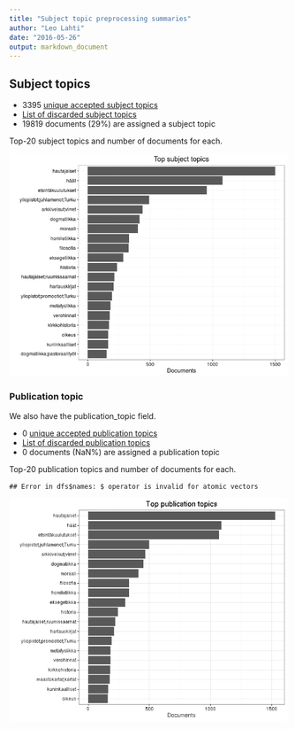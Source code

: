 ```yaml
---
title: "Subject topic preprocessing summaries"
author: "Leo Lahti"
date: "2016-05-26"
output: markdown_document
---
```


## Subject topics



  * 3395 [unique accepted subject topics](output.tables/subject_topic_accepted.csv)
  * [List of discarded subject topics](output.tables/subject_topic_discarded.csv)
  * 19819 documents (29%) are assigned a subject topic 


Top-20 subject topics and number of documents for each.

![plot of chunk summarytopics22](figure/summarytopics22-1.png)

### Publication topic

We also have the publication_topic field.



  * 0 [unique accepted publication topics](output.tables/publication_topic_accepted.csv)
  * [List of discarded publication topics](output.tables/publication_topic_discarded.csv)
  * 0 documents (NaN%) are assigned a publication topic 


Top-20 publication topics and number of documents for each.


```
## Error in dfs$names: $ operator is invalid for atomic vectors
```

![plot of chunk summarytopics223](figure/summarytopics223-1.png)
